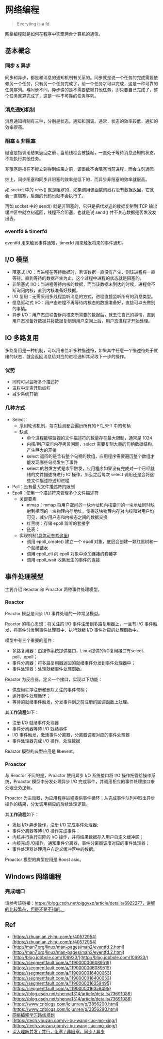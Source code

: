 # 网络编程

> Everyting is a fd.

网络编程就是如何在程序中实现两台计算机的通信。

## 基本概念

### 同步 & 异步

同步和异步，都是和消息的通知机制有关系的。同步就是说一个任务的完成需要依赖另一个任务，只有另一个任务完成了，前一个任务才可以完成，这是一种可靠的任务序列。与同步不同，异步讲的是不需要依赖其他任务，即只要自己完成了，整个任务就算完成了，这是一种不可靠的任务序列。

### 消息通知机制

消息通知机制有三种，分别是状态，通知和回调。通常，状态的效率较低，通知的效率很高。

### 阻塞 & 非阻塞

阻塞是指调用结果返回之前，当前线程会被挂起，一直处于等待消息通知的状态，不能执行其他任务。

非阻塞是指在不能立刻得到结果之前，该函数不会阻塞当前进程，而会立刻返回。

综上，同步阻塞和同步非阻塞的效率是低下的，而异步非阻塞的效率就很高。

如 socket 中的 recv() 就是阻塞的，如果调用该函数的线程没有数据返回，它就会一直阻塞，后面的代码也就不会执行了。

再如 socket 中的 send() 就是非阻塞的，它只是把代发送的数据复制到 TCP 输出缓冲区中就立刻返回，线程不会阻塞，也就是说 send() 并不关心数据是否发没发出去。

### eventfd & timerfd

eventfd 用来触发事件通知，timerfd 用来触发将来的事件通知。


## I/O 模型

- 阻塞式 I/O：当进程在等待数据时，若该数据一直没有产生，则该进程将一直等待，直到等待的数据产生为止，这个过程中进程的状态就是阻塞的。
- 非阻塞式 I/O：当进程等待内核的数据，而当该数据未到达的时候，进程会不断询问内核，直到内核准备好数据。
- I/O 复用：无需采用多线程监听消息的方式，进程直接监听所有的消息类型。
- 信息驱动式 I/O：用户态进程不再等待内核态的数据准备好，直接可以去做别的事情。
- 异步 I/O：用户态进程告诉内核态所需要的数据后，就去忙自己的事情，直到用户态准备好数据并将数据复制到用户空间上后，用户态进程才开始处理。

## IO 多路复用

多路复用是一种机制，可以用来监听多种描述符，如果其中任意一个描述符处于就绪的状态，就会返回消息给对应的进程通知其采取下一步的操作。

### 优势

- 同时可以监听多个描述符
- 进程中无需开启线程
- 减少系统开销

### 几种方式

- Select：
    - 采用轮询机制，每次检测都会遍历所有的 FD_SET 中的句柄
    - 缺点
        - 单个进程能够监视的文件描述符的数量存在最大限制，通常是 1024
        - 内核/用户空间内存拷贝问题，select 需要复制大量的句柄数据结构，产生巨大的开销
        - select 返回的是含有整个句柄的数组，应用程序需要遍历整个数组才能发现哪些句柄发生了事件
        - select 的触发方式是水平触发，应用程序如果没有完成对一个已经就绪的文件描述符进行 IO 操作，那么之后每次 select 调用还是会将这些文件描述符通知进程
- Poll：没有最大文件描述符的限制
- Epoll：使用一个描述符来管理多个文件描述符
    - 关键要素
        - mmap：mmap 将用户空间的一块地址和内核空间的一块地址同时映射到相同的一块物理内存地址，使得这块物理内存对内核和对用户均可见，减少用户态和内核态之间的数据交换
        - 红黑树：存储 epoll 监听的套接字
        - 链表：
    - 实现机制([具体可参考这里](https://blog.csdn.net/u012398613/article/details/51787548))
        - 调用 epoll_create() 建立一个 epoll 对象，底层会创建一颗红黑树和一个就绪链表
        - 调用 epoll_ctl 向 epoll 对象中添加连接的套接字
        - 调用 epoll_wait 收集发生的事件的连接

## 事件处理模型

主要介绍 Reactor 和 Proactor 两种事件处理模型。

### Reactor

Reactor 模型是同步 I/O 事件处理的一种常见模型。

Reactor 的核心思想：将关注的 I/O 事件注册到多路复用器上，一旦有 I/O 事件触发，将事件分发到事件处理器中，执行就绪 I/O 事件对应的处理函数中。

模型中有三个重要的组件：

- 多路复用器：由操作系统提供接口，Linux提供的I/O复用接口有select、poll、epoll；
- 事件分离器：将多路复用器返回的就绪事件分发到事件处理器中；
- 事件处理器：处理就绪事件处理函数。

Reactor 为反应器，定义一个接口，实现以下功能：

- 供应用程序注册和删除关注的事件句柄；
- 运行事件处理循环；
- 等待的就绪事件触发，分发事件到之前注册的回调函数上处理。

其**工作流程**如下：

- 注册 I/O 就绪事件处理器
- 事件分离器等待 I/O 就绪事件
- I/O 事件触发，激活事件分离器，分离器调度对应的事件处理器
- 事件处理器完成 I/O 操作，处理数据

Reactor 模型的典型应用是 libevent。

### Proactor

与 Reactor 不同的是，Proactor 使用异步 I/O 系统接口将 I/O 操作托管给操作系统，Proactor 模型中分发处理异步 I/O 完成事件，并调用相应的事件处理接口来处理业务逻辑。

Proactor 为主动器，为应用程序进程提供事件循环；从完成事件队列中取出异步操作的结果，分发调用相应的后续处理逻辑。

其**工作流程**如下：

- 发起 I/O 异步操作，注册 I/O 完成事件处理器;
- 事件分离器等待 I/O 操作完成事件；
- 内核并行执行实际的 I/O 操作，并将结果数据存入用户自定义缓冲区；
- 内核完成I/O操作，通知事件分离器，事件分离器调度对应的事件处理器；
- 事件处理器处理用户自定义缓冲区中的数据。

Proactor 模型的典型应用是 Boost asio。

## Windows 网络编程

### 完成端口

请参考该链接：https://blog.csdn.net/piggyxp/article/details/6922277，讲解的比较繁杂，但是还是不错的。





## Ref

- [https://zhuanlan.zhihu.com/p/40572954](https://zhuanlan.zhihu.com/p/40572954)
- [http://man7.org/linux/man-pages/man2/eventfd.2.html](http://man7.org/linux/man-pages/man2/eventfd.2.html)
- [http://blog.jobbole.com/106933/](http://blog.jobbole.com/106933/)
- [https://segmentfault.com/a/1190000006089519](https://segmentfault.com/a/1190000006089519)
- [https://segmentfault.com/a/1190000016400053](https://segmentfault.com/a/1190000016400053)
- [https://segmentfault.com/a/1190000016359495](https://segmentfault.com/a/1190000016359495)
- [https://blog.csdn.net/shenya1314/article/details/73691088](https://blog.csdn.net/shenya1314/article/details/73691088)
- [https://www.cnblogs.com/lojunren/p/3856290.html](https://www.cnblogs.com/lojunren/p/3856290.html)
- [网络编程学习路线规划](https://www.jianshu.com/p/fa631aecc841)
- [https://tech.youzan.com/yi-bu-wang-luo-mo-xing/](https://tech.youzan.com/yi-bu-wang-luo-mo-xing/)
- [深入理解并发 / 并行，阻塞 / 非阻塞，同步 / 异步](https://juejin.im/entry/58ae4636b123db0052b1caf8)
